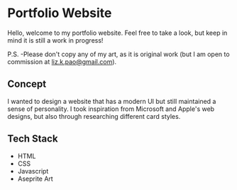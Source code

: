 # Portfolio Website 
Hello, welcome to my portfolio website. Feel free to take a look, but keep in mind it is still a work in progress! 

P.S. -Please don't copy any of my art, as it is original work (but I am open to commission at liz.k.pao@gmail.com). 

## Concept 
I wanted to design a website that has a modern UI but still maintained a sense of personality. I took inspiration from Microsoft and Apple's web designs, but also through researching different card styles. 

## Tech Stack 
- HTML
- CSS
- Javascript
- Aseprite Art 

